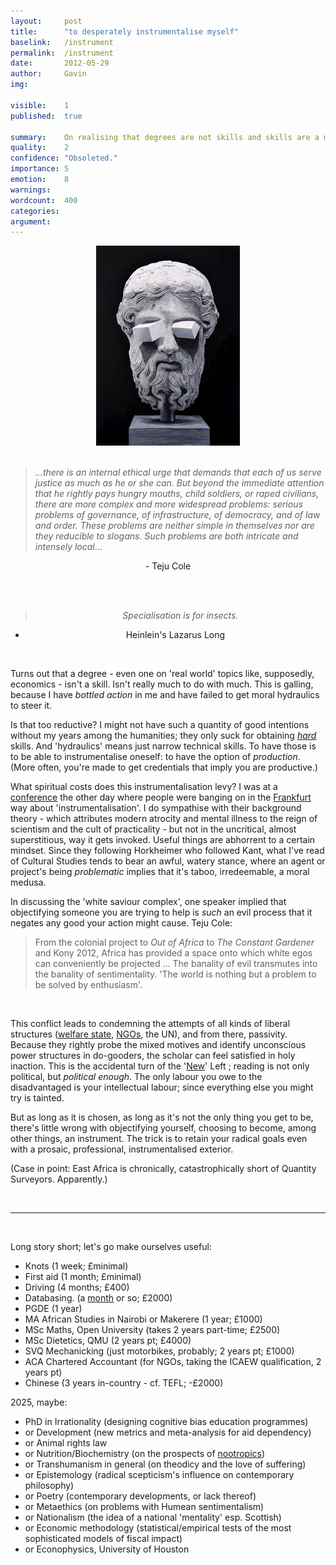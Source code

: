 ```yaml
---
layout:     post
title:      "to desperately instrumentalise myself"
baselink:   /instrument
permalink:  /instrument
date:       2012-05-29
author:     Gavin   
img:        

visible:    1
published:  true

summary:    On realising that degrees are not skills and skills are a moral imperative.
quality:    2
confidence: "Obsoleted."
importance: 5
emotion: 	8
warnings: 	
wordcount:  400
categories: 
argument:	
---
```


<div align="center">
	<img src="/img/instru.jpg" />
</div>
<br>

<blockquote><i>...there is an internal ethical urge that demands that each of us serve justice as much as he or she can. But beyond the immediate attention that he rightly pays hungry mouths, child soldiers, or raped civilians, there are more complex and more widespread problems: serious problems of governance, of infrastructure, of democracy, and of law and order. These problems are neither simple in themselves nor are they reducible to slogans. Such problems are both intricate and intensely local</i>...
</blockquote>

<div align="center">
- Teju Cole

<br><br>


<blockquote><i>Specialisation is for insects.</i></blockquote>

- Heinlein's Lazarus Long
</div>

<br>

Turns out that a degree - even one on 'real world' topics like, supposedly, economics - isn't a skill. Isn't really much to do with much. This is galling, because I have <em>bottled action</em> in me and have failed to get moral hydraulics to steer it.

Is that too reductive? I might not have such a quantity of good intentions without my years among the humanities; they only suck for obtaining <em><a href="http://en.wikipedia.org/wiki/Soft_skills">hard</a></em> skills. And 'hydraulics' means just narrow technical skills. To have those is to be able to instrumentalise oneself: to have the option of <em>production</em>. (More often, you're made to get credentials that imply you are productive.)

What spiritual costs does this instrumentalisation levy? I was at a <a href="http://www.york.ac.uk/modernstudies/conferences/authenticity/">conference</a> the other day where people were banging on in the <a href="http://plato.stanford.edu/entries/horkheimer/#CriInsRea">Frankfurt</a> way about 'instrumentalisation'. I do sympathise with their background theory - which attributes modern atrocity and mental illness to the reign of scientism and the cult of practicality - but not in the uncritical, almost superstitious, way it gets invoked. Useful things are abhorrent to a certain mindset. Since they following Horkheimer who followed Kant, what I've read of Cultural Studies tends to bear an awful, watery stance, where an agent or project's being <em>problematic </em>implies that it's taboo, irredeemable, a moral medusa.</div>


In discussing the 'white saviour complex', one speaker implied that objectifying someone you are trying to help is <em>such</em> an evil process that it negates any good your action might cause. Teju Cole: 

<blockquote>From the colonial project to <em>Out of Africa</em> to <em>The Constant Gardener</em> and Kony 2012, Africa has provided a space onto which white egos can conveniently be projected ... The banality of evil transmutes into the banality of sentimentality. 'The world is nothing but a problem to be solved by enthusiasm'.</blockquote>
<br>

This conflict leads to condemning the attempts of all kinds of liberal structures (<a href="http://leftcentral.org.uk/2012/03/07/the-radical-argument-against-welfare-benefits-for-young-people/">welfare state</a>, <a href="http://en.wikipedia.org/wiki/Postdevelopment_theory">NGOs</a>, the UN), and from there, passivity. Because they rightly probe the mixed motives and identify unconscious power structures in do-gooders, the scholar can feel satisfied in holy inaction. This is the accidental turn of the '<a href="http://en.wikipedia.org/wiki/New_Left#Attacking_liberalism">New</a>' Left ; reading is not only political, but <em>political enough</em>. The only labour you owe to the disadvantaged is your intellectual labour; since everything else you might try is tainted.

But as long as it is chosen, as long as it's not the only thing you get to be, there's little wrong with objectifying yourself, choosing to become, among other things, an instrument. The trick is to retain your radical goals even with a prosaic, professional, instrumentalised exterior. 

(Case in point: East Africa is chronically, catastrophically short of Quantity Surveyors. Apparently.) 

<br>

---

<br>

Long story short; let's go make ourselves useful:

<ul><li> Knots (1 week; £minimal)</li>
<li>First aid (1 month; £minimal)</li>
<li>Driving (4 months; £400)</li>
<li>Databasing. (a <a href="http://www.ptr.co.uk/database-courses.htm">month</a> or so; £2000)</li>
<li>PGDE (1 year)</li>
<li>MA African Studies in Nairobi or Makerere (1 year; £1000)</li>
<li>MSc Maths, Open University (takes 2 years part-time; £2500)</li>
<li>MSc Dietetics, QMU (2 years pt; £4000)</li>
<li>SVQ Mechanicking (just motorbikes, probably; 2 years pt; £1000)</li>
<li>ACA Chartered Accountant (for NGOs, taking the ICAEW qualification, 2 years pt)</li>
<li>Chinese (3 years in-country - cf. TEFL; -£2000)</li>
</ul>
2025, maybe:
<ul><li>PhD in Irrationality (designing cognitive bias education programmes)</li>
<li>or Development (new metrics and meta-analysis for aid dependency)</li>
<li>or Animal rights law </li>
<li>or Nutrition/Biochemistry (on the prospects of <a href="http://psychcentral.com/news/2012/12/11/new-fast-acting-antidepressant-glyx-13-shows-promise-in-clinical-trials/48877.html">nootropics</a>)</li>
<li>or Transhumanism in general (on theodicy and the love of suffering)</li>
<li>or Epistemology (radical scepticism's influence on contemporary philosophy)</li>
<!-- <li>or Gender (the most recent backlash against feminism, and the term)</li> -->
<li>or Poetry (contemporary developments, or lack thereof)</li>
<li>or Metaethics (on problems with Humean sentimentalism)</li>
<!-- <li>or Intellectual history (on pomophobia)</li> -->
<li>or Nationalism (the idea of a national 'mentality' esp. Scottish)</li>
<li>or Economic methodology (statistical/empirical tests of the most sophisticated models of fiscal impact)</li>
<li>or Econophysics, University of Houston</li></ul>


<br><br>

<!-- <a href="http://1.bp.blogspot.com/-7xWTwgqg8zY/T8noArbbQbI/AAAAAAAABiY/hqJTB7sxjqc/s1600/eqodwzpp8pecd5ohHzTwFPWPo1_500.png"><img alt="" border="0" src="http://1.bp.blogspot.com/-7xWTwgqg8zY/T8noArbbQbI/AAAAAAAABiY/hqJTB7sxjqc/s320/eqodwzpp8pecd5ohHzTwFPWPo1_500.png" id="BLOGGER_PHOTO_ID_5749381497670549938" style="display: block; height: 223px; margin: 0px auto 10px; text-align: center; width: 320px;" /></a> -->